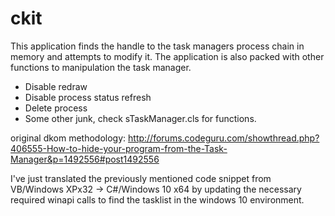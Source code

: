 # ckit
This application finds the handle to the task managers 
process chain in memory and attempts to modify it. The application
is also packed with other functions to manipulation the task manager.

- Disable redraw
- Disable process status refresh
- Delete process
- Some other junk, check sTaskManager.cls for functions.

original dkom methodology:
http://forums.codeguru.com/showthread.php?406555-How-to-hide-your-program-from-the-Task-Manager&p=1492556#post1492556

I've just translated the previously mentioned code snippet from VB/Windows XPx32 -> C#/Windows 10 x64 by
updating the necessary required winapi calls to find the tasklist in the windows 10 environment.
